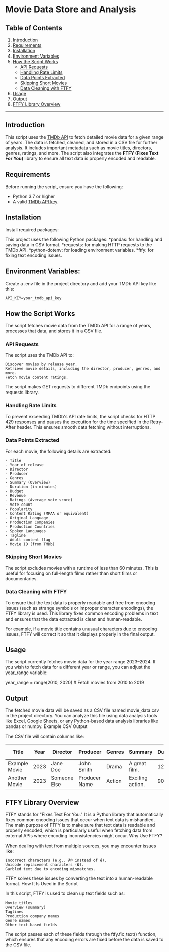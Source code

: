 # Movie Data Store and Analysis

## Table of Contents
1. [Introduction](#introduction)
2. [Requirements](#requirements)
3. [Installation](#installation)
4. [Environment Variables](#environment-variables)
5. [How the Script Works](#how-the-script-works)
    - [API Requests](#api-requests)
    - [Handling Rate Limits](#handling-rate-limits)
    - [Data Points Extracted](#data-points-extracted)
    - [Skipping Short Movies](#skipping-short-movies)
    - [Data Cleaning with FTFY](#data-cleaning-with-ftfy)
6. [Usage](#usage)
7. [Output](#output)
8. [FTFY Library Overview](#ftfy-library-overview)

---

## Introduction

This script uses the [TMDb API](https://www.themoviedb.org/documentation/api) to fetch detailed movie data for a given range of years. The data is fetched, cleaned, and stored in a CSV file for further analysis. It includes important metadata such as movie titles, directors, genres, ratings, and more. The script also integrates the **FTFY (Fixes Text For You)** library to ensure all text data is properly encoded and readable.

## Requirements

Before running the script, ensure you have the following:
- Python 3.7 or higher
- A valid [TMDb API key](https://www.themoviedb.org/settings/api)

## Installation

Install required packages:

This project uses the following Python packages:
*pandas: for handling and saving data in CSV format.
*requests: for making HTTP requests to the TMDb API.
*python-dotenv: for loading environment variables.
*ftfy: for fixing text encoding issues.

## Environment Variables:

Create a .env file in the project directory and add your TMDb API key like this:

```API_KEY=your_tmdb_api_key```

## How the Script Works

The script fetches movie data from the TMDb API for a range of years, processes that data, and stores it in a CSV file.

### API Requests

The script uses the TMDb API to:

    Discover movies by release year.
    Retrieve movie details, including the director, producer, genres, and more.
    Fetch movie content ratings.

The script makes GET requests to different TMDb endpoints using the requests library.

### Handling Rate Limits

To prevent exceeding TMDb's API rate limits, the script checks for HTTP 429 responses and pauses the execution for the time specified in the Retry-After header. This ensures smooth data fetching without interruptions.

### Data Points Extracted

For each movie, the following details are extracted:

    - Title
    - Year of release
    - Director
    - Producer
    - Genres
    - Summary (Overview)
    - Duration (in minutes)
    - Budget
    - Revenue
    - Ratings (Average vote score)
    - Vote count
    - Popularity
    - Content Rating (MPAA or equivalent)
    - Original Language
    - Production Companies
    - Production Countries
    - Spoken Languages
    - Tagline
    - Adult content flag
    - Movie ID (from TMDb)

### Skipping Short Movies

The script excludes movies with a runtime of less than 60 minutes. This is useful for focusing on full-length films rather than short films or documentaries.

### Data Cleaning with FTFY

To ensure that the text data is properly readable and free from encoding issues (such as strange symbols or improper character encodings), the FTFY library is used. This library fixes common encoding problems in text and ensures that the data extracted is clean and human-readable.

For example, if a movie title contains unusual characters due to encoding issues, FTFY will correct it so that it displays properly in the final output.

## Usage

The script currently fetches movie data for the year range 2023–2024. If you wish to fetch data for a different year or range, you can adjust the year_range variable:

year_range = range(2010, 2020)  # Fetch movies from 2010 to 2019

## Output

The fetched movie data will be saved as a CSV file named movie_data.csv in the project directory. You can analyze this file using data analysis tools like Excel, Google Sheets, or any Python-based data analysis libraries like pandas or numpy.
Example CSV Output

The CSV file will contain columns like:

| Title         | Year | Director    | Producer     | Genres | Summary            | Duration | Budget  | Revenue  | Ratings | Content Rating |
|---------------|------|-------------|--------------|--------|--------------------|----------|---------|----------|---------|----------------|
| Example Movie | 2023 | Jane Doe    | John Smith   | Drama  | A great film.       | 120      | 1000000 | 5000000  | 7.5     | PG-13           |
| Another Movie | 2023 | Someone Else| Producer Name| Action | Exciting action.    | 90       | 500000  | 2000000  | 6.8     | R               |

## FTFY Library Overview

FTFY stands for "Fixes Text For You." It is a Python library that automatically fixes common encoding issues that occur when text data is mishandled. The main purpose of FTFY is to make sure that text data is readable and properly encoded, which is particularly useful when fetching data from external APIs where encoding inconsistencies might occur.
Why Use FTFY?

When dealing with text from multiple sources, you may encounter issues like:

    Incorrect characters (e.g., Ã© instead of é).
    Unicode replacement characters (�).
    Garbled text due to encoding mismatches.

FTFY solves these issues by converting the text into a human-readable format.
How It Is Used in the Script

In this script, FTFY is used to clean up text fields such as:

    Movie titles
    Overview (summary)
    Taglines
    Production company names
    Genre names
    Other text-based fields

The script passes each of these fields through the ftfy.fix_text() function, which ensures that any encoding errors are fixed before the data is saved to the CSV file.